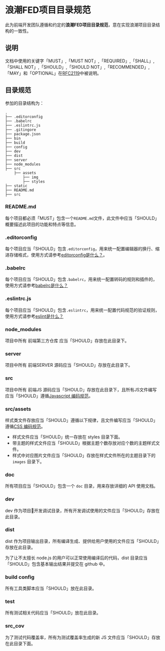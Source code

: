 浪潮FED项目目录规范
==========================

此为前端开发团队遵循和约定的**浪潮FED项目目录规范**，意在实现浪潮项目目录结构的一致性。

## 说明
文档中使用的关键字「MUST」,「MUST NOT」,「REQUIRED」,「SHALL」,「SHALL
NOT」,「SHOULD」,「SHOULD NOT」,「RECOMMENDED」,「MAY」和「OPTIONAL」在[RFC2119](http://oss.org.cn/man/develop/rfc/RFC2119.txt)中被说明。

## 目录规范

参加的目录结构为：

```
.
├── .editorconfig
├── .babelrc
├── .eslintrc.js
├── .gitingore
├── package.json
├── bin
├── build
├── config
├── dev
├── dist
├── server
├── node_modules
├── src
    ├── assets
        ├── img
        ├── styles
├── static
├── README.md
├── src
```

### README.md

每个项目都必须「MUST」包含一个`README.md`文件，此文件中应当「SHOULD」概要描述此项目的功能和特点等信息。

### .editorconfig

每个项目应当「SHOULD」包含`.editorconfig`，用来统一配置编辑器的换行、缩进存储格式，使用方式请参考[editorconfig是什么？](https://github.com/fex-team/styleguide/blob/master/editorconfig.md)。

### .babelrc

每个项目应当「SHOULD」包含`.babelrc`，用来统一配置转码的规则和插件的，使用方式请参考[babelrc是什么？](http://www.ruanyifeng.com/blog/2016/01/babel.html)

### .eslintrc.js

每个项目应当「SHOULD」包含`.eslintrc`，用来统一配置代码规范的验证规则，使用方式请参考[eslint是什么？](http://www.jianshu.com/p/2bcdce1dc8d4)


### node_modules

项目中所有 前端第三方仓库 应当「SHOULD」存放在此目录下。

### server

项目中所有 前端SERVER 源码应当「SHOULD」存放在此目录下。

### src

项目中所有 前端JS 源码应当「SHOULD」存放在此目录下，且所有JS文件编写应当「SHOULD」遵循[Javascript 编码规范](https://github.com/fex-team/styleguide/blob/master/javascript.md)。

### src/assets

样式类文件存放应当「SHOULD」遵循以下规律，且文件编写应当「SHOULD」遵循[CSS 编码规范](https://github.com/fex-team/styleguide/blob/master/css.md)。

* 样式文件应当「SHOULD」统一存放在 styles 目录下面。
* 带主题的样式文件应当「SHOULD」根据主题个数存放对应个数的主题样式文件。
* 样式中对应图片文件应当「SHOULD」存放在样式文件所在的主题目录下的 `images` 目录下。

### doc

所有项目应当「SHOULD」包含一个 `doc` 目录，用来存放详细的 API 使用文档。

### dev

dev 作为项目开发调试目录，所有开发调试使用的文件应当「SHOULD」存放在此目录。

### dist

dist 作为项目输出目录，所有编译生成、提供给用户使用的文件应当「SHOULD」存放在此目录。

为了让不太擅长 node.js 的用户可以正常使用编译后的代码，dist 目录应当「SHOULD」包含基本输出结果并提交在 github 中。

### build config

所有工具类脚本应当「SHOULD」放在此目录。

### test

所有测试相关代码应当「SHOULD」放在此目录。

### src_cov

为了测试代码覆盖率，所有为测试覆盖率生成的新 JS 文件应当「SHOULD」存放在此目录下面。
